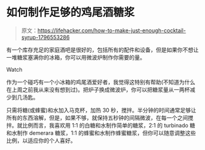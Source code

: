 # 如何制作足够的鸡尾酒糖浆

> 原文：<https://lifehacker.com/how-to-make-just-enough-cocktail-syrup-1796553286>

有一个库存充足的家庭酒吧是很好的，包括所有的配件和设备，但是如果你不想让一堆糖浆塞满你的冰箱，你可以用微波炉制作你需要的量。

Watch

作为一个碰巧有一个小冰箱的鸡尾酒爱好者，我觉得这特别有帮助(不知道为什么在上周之前我从来没有想到过)。把炉子换成微波炉，你可以把糖浆量从一两杯减少到几汤匙。

只需将糖(或蜂蜜)和水加入马克杯，加热 30 秒，搅拌。半分钟的时间通常足够让所有的东西溶解，但是，如果不够，就保持五秒钟的间隔微波，在每一个之间搅拌。就比例而言，我喜欢用 1:1 的白糖和水制作简单的糖浆，2:1 的 turbinado 糖和水制作 demerara 糖浆，1:1 的蜂蜜和水制作蜂蜜糖浆，但你可以随意调整这些比例，以适应你的个人喜好。